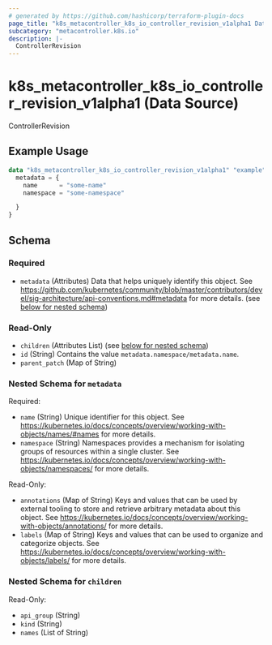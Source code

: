 ```yaml
---
# generated by https://github.com/hashicorp/terraform-plugin-docs
page_title: "k8s_metacontroller_k8s_io_controller_revision_v1alpha1 Data Source - terraform-provider-k8s"
subcategory: "metacontroller.k8s.io"
description: |-
  ControllerRevision
---
```


# k8s_metacontroller_k8s_io_controller_revision_v1alpha1 (Data Source)

ControllerRevision

## Example Usage

```terraform
data "k8s_metacontroller_k8s_io_controller_revision_v1alpha1" "example" {
  metadata = {
    name      = "some-name"
    namespace = "some-namespace"

  }
}
```

<!-- schema generated by tfplugindocs -->
## Schema

### Required

- `metadata` (Attributes) Data that helps uniquely identify this object. See https://github.com/kubernetes/community/blob/master/contributors/devel/sig-architecture/api-conventions.md#metadata for more details. (see [below for nested schema](#nestedatt--metadata))

### Read-Only

- `children` (Attributes List) (see [below for nested schema](#nestedatt--children))
- `id` (String) Contains the value `metadata.namespace/metadata.name`.
- `parent_patch` (Map of String)

<a id="nestedatt--metadata"></a>
### Nested Schema for `metadata`

Required:

- `name` (String) Unique identifier for this object. See https://kubernetes.io/docs/concepts/overview/working-with-objects/names/#names for more details.
- `namespace` (String) Namespaces provides a mechanism for isolating groups of resources within a single cluster. See https://kubernetes.io/docs/concepts/overview/working-with-objects/namespaces/ for more details.

Read-Only:

- `annotations` (Map of String) Keys and values that can be used by external tooling to store and retrieve arbitrary metadata about this object. See https://kubernetes.io/docs/concepts/overview/working-with-objects/annotations/ for more details.
- `labels` (Map of String) Keys and values that can be used to organize and categorize objects. See https://kubernetes.io/docs/concepts/overview/working-with-objects/labels/ for more details.


<a id="nestedatt--children"></a>
### Nested Schema for `children`

Read-Only:

- `api_group` (String)
- `kind` (String)
- `names` (List of String)
